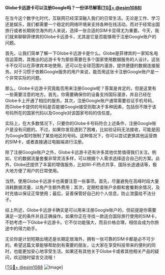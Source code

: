 **Globe卡远游卡可以注册Google吗？一份详尽解答[[TG💪+ @esim1088](https://t.me/s/esim1088)]**

在当今这个数字化时代，互联网已经深深融入我们的日常生活。无论是工作、学习还是娱乐，我们都需要一个稳定的网络环境来支持各种在线活动。而对于经常出国旅行或者长期居住海外的人来说，选择一张合适的SIM卡显得尤为重要。今天，我们就来聊聊菲律宾的Globe卡远游卡，尤其是它是否能够用于注册Google账户的问题。

首先，让我们简单了解一下Globe卡远游卡是什么。Globe是菲律宾的一家知名电信运营商，其推出的远游卡专为那些需要在多个国家使用数据服务的人设计。这张卡不仅可以在菲律宾本地使用，还可以在全球范围内漫游，提供便捷的数据连接服务。对于习惯于依赖Google服务的用户来说，能否用这张卡注册Google账户是一个非常实际的问题。

那么，Globe卡远游卡究竟能否用来注册Google呢？答案是肯定的，但是这里有一些需要注意的地方。首先，你需要确保你的设备支持国际漫游，并且已经在Globe卡上开通了相应的服务。其次，注册Google账户通常需要验证手机号码，而Globe卡提供的号码是否能被Google接受则取决于多种因素，包括但不限于该号码所在的国家代码以及Google对该国家号码的信任度。

实际上，在大多数情况下，只要你的Globe卡号码符合上述条件，注册Google账户是没有问题的。不过，如果你发现遇到了困难，比如验证码无法接收，可能是因为Google暂时限制了某些地区的号码。这种情况下，你可以尝试更换其他运营商的SIM卡，或者直接通过电脑端进行注册。

除了注册Google账户之外，Globe卡远游卡还有许多其他优势值得我们关注。例如，它的数据流量套餐非常灵活多样，可以根据个人需求选择适合自己的方案。此外，Globe还提供了丰富的增值服务，比如Wi-Fi热点共享、国际长途通话等，极大地方便了用户的日常使用。

当然，使用Globe卡远游卡也需要注意一些事项。首先，尽量避免在高峰时段大量消耗数据流量，以免产生额外费用；其次，定期检查账户余额和套餐剩余情况，及时充值以保证正常使用；最后，妥善保管好自己的个人信息，防止泄露给不法分子。

综上所述，Globe卡远游卡确实是可以用来注册Google账户的，但前提是你需要满足一定的条件并且正确操作。如果你正在寻找一款适合国际旅行使用的SIM卡，不妨考虑一下Globe卡远游卡。它不仅功能强大，而且价格合理，相信会成为你旅途中的得力助手。

无论你是计划短期出境还是长期定居海外，拥有一张可靠的SIM卡都是必不可少的。希望这篇文章能够帮助到有需要的朋友，让大家在享受科技带来的便利的同时，也能更加安心地享受生活。如果还有其他关于Globe卡或者其他相关产品的疑问，欢迎随时留言交流哦！

[[TG💪+ @esim1088](https://t.me/s/esim1088) ![Image](https://i.postimg.cc/4NQfJmqS/Snipaste-2025-05-13-00-14-12.png)]